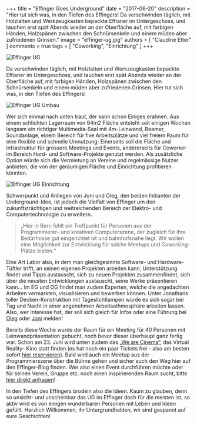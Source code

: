 +++
title = "Effinger Goes Underground"
date = "2017-06-20"
description = "Hier tut sich was, in den Tiefen des Effingers! Da verschwinden täglich, mit Holzlatten und Werkzeugkasten bepackte Effianer im Untergeschoss, und tauchen erst spät Abends wieder an der Oberfläche auf, mit farbigen Händen, Holzspänen zwischen den Schnürsenkeln und einem müden aber zufriedenen Grinsen."
image = "effinger-ug.jpg"
authors = [ "Claudine Etter" ]
comments = true
tags = [ "Coworking", "Einrichtung" ]
+++

![Effinger UG](effinger-ug.jpg)

<p class="lead">
Da verschwinden täglich, mit Holzlatten und Werkzeugkasten bepackte Effianer im Untergeschoss, und tauchen erst spät Abends wieder an der Oberfläche auf, mit farbigen Händen, Holzspänen zwischen den Schnürsenkeln und einem müden aber zufriedenen Grinsen. Hier tut sich was, in den Tiefen des Effingers!
</p>

![Effinger UG Umbau](effinger-ug-umbau.jpg)

Wer sich einmal nach unten traut, der kann schon Einiges erahnen. Aus einem schlichten Lagerraum von 94m2 Fläche entsteht seit einigen Wochen langsam ein richtiger Multimedia-Saal mit 4m-Leinwand, Beamer, Soundanlage, einem Bereich für fixe Arbeitsplätze und viel freiem Raum für eine flexible und schnelle Umnutzung: Einerseits soll die Fläche und Infrastruktur für grössere Meetings und Events, andererseits für Coworker im Bereich Hard- und Software-Projekte genutzt werden. Als zusätzliche Option würde sich die Vermietung an Vereine und regelmässige Nutzer anbieten, die von der geräumigen Fläche und Einrichtung profitieren könnten.

![Effinger UG Einrichtung](effinger-ug-infrastruktur.jpg)

Schwerpunkt und Anliegen von Joni und Oleg, den beiden Initianten der Underground-Idee, ist jedoch die Vielfalt von Effinger um den zukunftsträchtigen und weitreichenden Bereich der Elektro- und Computertechnologie zu erweitern.

> „Hier in Bern fehlt ein Treffpunkt für Personen aus der Programmierer- und kreativen Computerszene, der zugleich für ihre Bedürfnisse gut eingerichtet ist und bahnhofsnahe liegt. Wir wollen eine Möglichkeit zur Entwicklung für solche Meetups und Coworking-Plätze bieten.“

Eine Art Labor also, in dem man gleichgesinnte Software- und Hardware-Tüftler trifft, an seinen eigenen Projekten arbeiten kann, Unterstützung findet und Tipps austauscht, sich zu neuen Projekten zusammenfindet, sich über die neusten Entwicklungen austauscht, seine Werke präsentieren kann... Im EG und OG findet man zudem Experten, welche die angedachten Arbeiten vermarkten, visualisieren und bewerben können. Unter Jonathans toller Decken-Konstruktion mit Tageslichtlampen würde es sich sogar bei Tag und Nacht in einer angenehmen Arbeitsathmosphäre arbeiten lassen. Also, wer Interesse hat, der soll sich gleich für Infos oder eine Führung bei [Oleg](mailto:oleg@effinger.ch) oder [Joni](mailto:jonathan@effinger.ch) melden!

Bereits diese Woche wurde der Raum für ein Meeting für 40 Personen mit Leinwandpräsentation gebucht, noch bevor dieser überhaupt ganz fertig war. Schon am 23. Juni wird unten zudem das [„We are Cinema“](/events/2017/100130/), das Virtual Reality- Kino statt finden (es hat noch ein paar Tickets frei - also am besten sofort [hier reservieren](/events/100130/)). Bald wird auch ein Meetup aus der Programmierszene über die Bühne gehen und sicher auch den Weg hier auf den Effinger-Blog finden. Wer also einen Event durchführen möchte oder für seinen Verein, Gruppe etc. noch einen inspirierenden Raum sucht, bitte [hier direkt anfragen](/raeume/)!

In den Tiefen des Effingers brodeln also die Ideen. Kaum zu glauben, denn so unsicht- und unscheinbar das UG im Effinger doch für die meisten ist, so aktiv wird es von einigen wunderbaren Personen mit Leben und Ideen gefüllt. Herzlich Willkommen, ihr Untergrundhelden, wir sind gespannt auf eure Geschichten!
